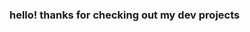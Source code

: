 ### hello! thanks for checking out my dev projects

<!--

Hi, I'm Will Barnard

I like building meaningful and interactive apps

Check out some of my projects :)
